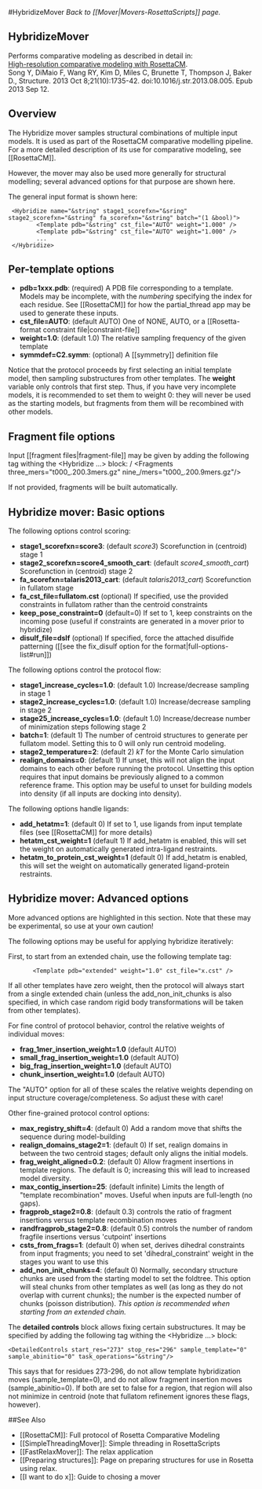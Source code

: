 #HybridizeMover
*Back to [[Mover|Movers-RosettaScripts]] page.*
## HybridizeMover

Performs comparative modeling as described in detail in:  
[High-resolution comparative modeling with RosettaCM](http://www.sciencedirect.com/science/article/pii/S0969212613002979).  
Song Y, DiMaio F, Wang RY, Kim D, Miles C, Brunette T, Thompson J, Baker D.,
Structure. 2013 Oct 8;21(10):1735-42. doi:10.1016/j.str.2013.08.005. Epub 2013 Sep 12.

## Overview

The Hybridize mover samples structural combinations of multiple input models.  It is used as part of the RosettaCM comparative modelling pipeline.  For a more detailed description of its use for comparative modeling, see [[RosettaCM]].

However, the mover may also be used more generally for structural modelling; several advanced options for that purpose are shown here.

The general input format is shown here:

     <Hybridize name="&string" stage1_scorefxn="&sring" stage2_scorefxn="&string" fa_scorefxn="&string" batch="(1 &bool)">
            <Template pdb="&string" cst_file="AUTO" weight="1.000" />
            <Template pdb="&string" cst_file="AUTO" weight="1.000" />
            ...
     </Hybridize>

## Per-template options
* **pdb=1xxx.pdb**: (required) A PDB file corresponding to a template.  Models may be incomplete, with the _numbering_ specifying the index for each residue.  See [[RosettaCM]] for how the partial_thread app may be used to generate these inputs.
* **cst_file=AUTO**: (default AUTO) One of NONE, AUTO, or a [[Rosetta-format constraint file|constraint-file]]
* **weight=1.0**: (default 1.0) The relative sampling frequency of the given template
* **symmdef=C2.symm**: (optional) A [[symmetry]] definition file

Notice that the protocol proceeds by first selecting an initial template model, then sampling substructures from other templates.  The **weight** variable only controls that first step.  Thus, if you have very incomplete models, it is recommended to set them to weight 0: they will never be used as the starting models, but fragments from them will be recombined with other models.

## Fragment file options

Input [[fragment files|fragment-file]] may be given by adding the following tag withing the <Hybridize ...></Hybridize> block:
/
    <Fragments three_mers="t000_.200.3mers.gz" nine_/mers="t000_.200.9mers.gz"/>

If not provided, fragments will be built automatically.

## Hybridize mover: Basic options

The following options control scoring:

* **stage1_scorefxn=score3**: (default _score3_) Scorefunction in (centroid) stage 1
* **stage2_scorefxn=score4_smooth_cart**: (default _score4_smooth_cart_) Scorefunction in (centroid) stage 2
* **fa_scorefxn=talaris2013_cart**: (default _talaris2013_cart_) Scorefunction in fullatom stage
* **fa_cst_file=fullatom.cst** (optional) If specified, use the provided constraints in fullatom rather than the centroid constraints
* **keep_pose_constraint=0** (default=0) If set to 1, keep constraints on the incoming pose (useful if constraints are generated in a mover prior to hybridize)
* **disulf_file=dslf** (optional) If specified, force the attached disulfide patterning ([[see the fix_disulf option for the format|full-options-list#run]])

The following options control the protocol flow:

* **stage1_increase_cycles=1.0**: (default 1.0) Increase/decrease sampling in stage 1
* **stage2_increase_cycles=1.0**: (default 1.0) Increase/decrease sampling in stage 2
* **stage25_increase_cycles=1.0**: (default 1.0) Increase/decrease number of minimization steps following stage 2
* **batch=1**: (default 1) The number of centroid structures to generate per fullatom model.  Setting this to 0 will only run centroid modeling.
* **stage2_temperature=2**: (default 2) _kT_ for the Monte Carlo simulation
* **realign_domains=0**: (default 1) If unset, this will not align the input domains to each other before running the protocol.  Unsetting this option requires that input domains be previously aligned to a common reference frame.  This option may be useful to unset for building models into density (if all inputs are docking into density).

The following options handle ligands:

* **add_hetatm=1**: (default 0) If set to 1, use ligands from input template files (see [[RosettaCM]] for more details)
* **hetatm_cst_weight=1** (default 1) If add_hetatm is enabled, this will set the weight on automatically generated intra-ligand restraints.
* **hetatm_to_protein_cst_weight=1** (default 0) If add_hetatm is enabled, this will set the weight on automatically generated ligand-protein restraints.

## Hybridize mover: Advanced options

More advanced options are highlighted in this section.  Note that these may be experimental, so use at your own caution!

The following options may be useful for applying hybridize iteratively:

First, to start from an extended chain, use the following template tag:

           <Template pdb="extended" weight="1.0" cst_file="x.cst" />

If all other templates have zero weight, then the protocol will always start from a single extended chain (unless the add_non_init_chunks is also specified, in which case random rigid body transformations will be taken from other templates).

For fine control of protocol behavior, control the relative weights of individual moves:
* **frag_1mer_insertion_weight=1.0** (default AUTO)
* **small_frag_insertion_weight=1.0** (default AUTO)
* **big_frag_insertion_weight=1.0** (default AUTO)
* **chunk_insertion_weight=1.0** (default AUTO)

The "AUTO" option for all of these scales the relative weights depending on input structure coverage/completeness.  So adjust these with care!

Other fine-grained protocol control options:

* **max_registry_shift=4**: (default 0) Add a random move that shifts the sequence during model-building
* **realign_domains_stage2=1**: (default 0) If set, realign domains in between the two centroid stages; default only aligns the initial models.
* **frag_weight_aligned=0.2**: (default 0) Allow fragment insertions in template regions.  The default is 0; increasing this will lead to increased model diversity.
* **max_contig_insertion=25**: (default infinite) Limits the length of "template recombination" moves.  Useful when inputs are full-length (no gaps).
* **fragprob_stage2=0.8**: (default 0.3) controls the ratio of fragment insertions versus template recombination moves
* **randfragprob_stage2=0.8**: (default 0.5) controls the number of random fragfile insertions versus 'cutpoint' insertions
* **csts_from_frags=1**: (default 0) when set, derives dihedral constraints from input fragments; you need to set 'dihedral_constraint' weight in the stages you want to use this
* **add_non_init_chunks=4**: (default 0) Normally, secondary structure chunks are used from the starting model to set the foldtree.  This option will steal chunks from other templates as well (as long as they do not overlap with current chunks); the number is the expected number of chunks (poisson distribution).  _This option is recommended when starting from an extended chain._

The **detailed controls** block allows fixing certain substructures.  It may be specified by adding the following tag withing the <Hybridize ...></Hybridize> block:

    <DetailedControls start_res="273" stop_res="296" sample_template="0" sample_abinitio="0" task_operations="&string"/>

This says that for residues 273-296, do not allow template hybridization moves (sample_template=0), and do not allow fragment insertion moves (sample_abinitio=0).  If both are set to false for a region, that region will also not minimize in centroid (note that fullatom refinement ignores these flags, however).

##See Also

* [[RosettaCM]]: Full protocol of Rosetta Comparative Modeling
* [[SimpleThreadingMover]]: Simple threading in RosettaScripts
* [[FastRelaxMover]]: The relax application
* [[Preparing structures]]: Page on preparing structures for use in Rosetta using relax.
* [[I want to do x]]: Guide to chosing a mover